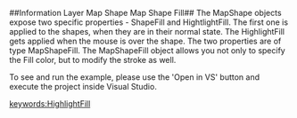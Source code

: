##Information Layer Map Shape Map Shape Fill##
The MapShape objects expose two specific properties - ShapeFill and HightlightFill. The first one is applied to the shapes, when they are in their normal state. The HighlightFill gets applied when the mouse is over the shape.
The two properties are of type MapShapeFill. The MapShapeFill object allows you not only to specify the Fill color, but to modify the stroke as well.

To see and run the example, please use the 'Open in VS' button and execute the project inside Visual Studio.

<keywords:HighlightFill>
